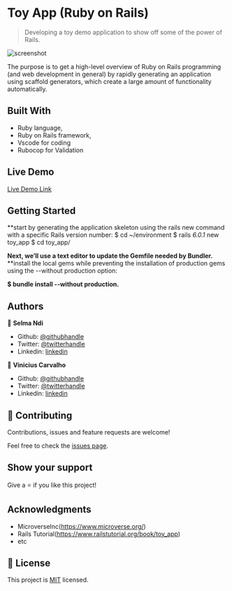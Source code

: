 # Toy App (Ruby on Rails)

>  Developing a toy demo application to show off some of the power of Rails.

![screenshot](./app_screenshot.png)

The purpose is to get a high-level overview of Ruby on Rails programming (and web development in general)
by rapidly generating an application using scaffold generators, which create a large amount of functionality automatically.

## Built With

- Ruby language,
- Ruby on Rails framework,
- Vscode for coding
- Rubocop for Validation

## Live Demo

[Live Demo Link](https://pure-wildwood-19632.herokuapp.com/)


## Getting Started

**start by generating the application skeleton using the rails new command with a specific Rails version number:
$ cd ~/environment
$ rails _6.0.1_ new toy_app
$ cd toy_app/

**Next, we’ll use a text editor to update the Gemfile needed by Bundler.**
**install the local gems while preventing the installation of production gems using the --without production option:

**$ bundle install --without production.**

## Authors

👤 **Selma Ndi**

- Github: [@githubhandle](https://github.com/Datagirlcmr)
- Twitter: [@twitterhandle](https://twitter.com/SelmaNdi)
- Linkedin: [linkedin](https://www.linkedin.com/in/selma-ndi-datagirl-imba-8976ab32/)

👤 **Vinicius Carvalho**

- Github: [@githubhandle](https://github.com/kazumaki)
- Twitter: [@twitterhandle](https://twitter.com/iKazumaki/)
- Linkedin: [linkedin](https://www.linkedin.com/in/vinicius-campos-carvalho-3526a1192/)

## 🤝 Contributing

Contributions, issues and feature requests are welcome!

Feel free to check the [issues page](https://github.com/Datagirlcmr/Toy-App/issues).

## Show your support

Give a ⭐️ if you like this project!

## Acknowledgments

- MicroverseInc(https://www.microverse.org/)
- Rails Tutorial(https://www.railstutorial.org/book/toy_app)
- etc

## 📝 License

This project is [MIT](lic.url) licensed.
